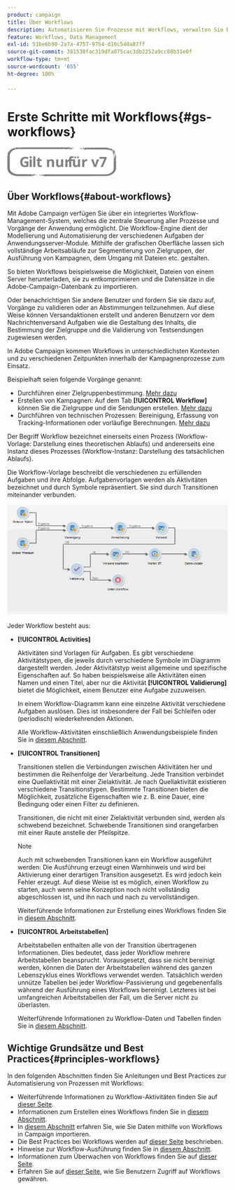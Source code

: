 ```yaml
---
product: campaign
title: Über Workflows
description: Automatisieren Sie Prozesse mit Workflows, verwalten Sie Daten und Audiences, senden Sie Nachrichten und vieles mehr.
feature: Workflows, Data Management
exl-id: 51be6b90-2a7a-4757-9754-d16c540a87ff
source-git-commit: 381538fac319dfa075cac3db2252a9cc80b31e0f
workflow-type: tm+mt
source-wordcount: '655'
ht-degree: 100%

---
```


# Erste Schritte mit Workflows{#gs-workflows}

![](../../assets/v7-only.svg)

## Über Workflows{#about-workflows}

Mit Adobe Campaign verfügen Sie über ein integriertes Workflow-Management-System, welches die zentrale Steuerung aller Prozesse und Vorgänge der Anwendung ermöglicht. Die Workflow-Engine dient der Modellierung und Automatisierung der verschiedenen Aufgaben der Anwendungsserver-Module. Mithilfe der grafischen Oberfläche lassen sich vollständige Arbeitsabläufe zur Segmentierung von Zielgruppen, der Ausführung von Kampagnen, dem Umgang mit Dateien etc. gestalten.

So bieten Workflows beispielsweise die Möglichkeit, Dateien von einem Server herunterladen, sie zu entkomprimieren und die Datensätze in die Adobe-Campaign-Datenbank zu importieren.

Oder benachrichtigen Sie andere Benutzer und fordern Sie sie dazu auf, Vorgänge zu validieren oder an Abstimmungen teilzunehmen. Auf diese Weise können Versandaktionen erstellt und anderen Benutzern vor dem Nachrichtenversand Aufgaben wie die Gestaltung des Inhalts, die Bestimmung der Zielgruppe und die Validierung von Testsendungen zugewiesen werden.

In Adobe Campaign kommen Workflows in unterschiedlichsten Kontexten und zu verschiedenen Zeitpunkten innerhalb der Kampagnenprozesse zum Einsatz.

Beispielhaft seien folgende Vorgänge genannt:

* Durchführen einer Zielgruppenbestimmung. [Mehr dazu](building-a-workflow.md#implementation-steps-)
* Erstellen von Kampagnen: Auf dem Tab **[!UICONTROL Workflow]** können Sie die Zielgruppe und die Sendungen erstellen. [Mehr dazu](building-a-workflow.md#campaign-workflows)
* Durchführen von technischen Prozessen: Bereinigung, Erfassung von Tracking-Informationen oder vorläufige Berechnungen. [Mehr dazu](building-a-workflow.md#technical-workflows)

Der Begriff Workflow bezeichnet einerseits einen Prozess (Workflow-Vorlage: Darstellung eines theoretischen Ablaufs) und andererseits eine Instanz dieses Prozesses (Workflow-Instanz: Darstellung des tatsächlichen Ablaufs).

Die Workflow-Vorlage beschreibt die verschiedenen zu erfüllenden Aufgaben und ihre Abfolge. Aufgabenvorlagen werden als Aktivitäten bezeichnet und durch Symbole repräsentiert. Sie sind durch Transitionen miteinander verbunden.

![](assets/example1.png)

Jeder Workflow besteht aus:

* **[!UICONTROL Activities]**

   Aktivitäten sind Vorlagen für Aufgaben. Es gibt verschiedene Aktivitätstypen, die jeweils durch verschiedene Symbole im Diagramm dargestellt werden. Jeder Aktivitätstyp weist allgemeine und spezifische Eigenschaften auf. So haben beispielsweise alle Aktivitäten einen Namen und einen Titel, aber nur die Aktivität **[!UICONTROL Validierung]** bietet die Möglichkeit, einem Benutzer eine Aufgabe zuzuweisen.

   In einem Workflow-Diagramm kann eine einzelne Aktivität verschiedene Aufgaben auslösen. Dies ist insbesondere der Fall bei Schleifen oder (periodisch) wiederkehrenden Aktionen.

   Alle Workflow-Aktivitäten einschließlich Anwendungsbeispiele finden Sie in [diesem Abschnitt](about-activities.md).

* **[!UICONTROL Transitionen]**

   Transitionen stellen die Verbindungen zwischen Aktivitäten her und bestimmen die Reihenfolge der Verarbeitung. Jede Transition verbindet eine Quellaktivität mit einer Zielaktivität. Je nach Quellaktivität existieren verschiedene Transitionstypen. Bestimmte Transitionen bieten die Möglichkeit, zusätzliche Eigenschaften wie z. B. eine Dauer, eine Bedingung oder einen Filter zu definieren.

   Transitionen, die nicht mit einer Zielaktivität verbunden sind, werden als schwebend bezeichnet. Schwebende Transitionen sind orangefarben mit einer Raute anstelle der Pfeilspitze.

   >[!NOTE]
   >
   >Auch mit schwebenden Transitionen kann ein Workflow ausgeführt werden: Die Ausführung erzeugt einen Warnhinweis und wird bei Aktivierung einer derartigen Transition ausgesetzt. Es wird jedoch kein Fehler erzeugt. Auf diese Weise ist es möglich, einen Workflow zu starten, auch wenn seine Konzeption noch nicht vollständig abgeschlossen ist, und ihn nach und nach zu vervollständigen.

   Weiterführende Informationen zur Erstellung eines Workflows finden Sie in [diesem Abschnitt](building-a-workflow.md).

* **[!UICONTROL Arbeitstabellen]**

   Arbeitstabellen enthalten alle von der Transition übertragenen Informationen. Dies bedeutet, dass jeder Workflow mehrere Arbeitstabellen beansprucht. Vorausgesetzt, dass sie nicht bereinigt werden, können die Daten der Arbeitstabellen während des ganzen Lebenszyklus eines Workflows verwendet werden. Tatsächlich werden unnütze Tabellen bei jeder Workflow-Passivierung und gegebenenfalls während der Ausführung eines Workflows bereinigt. Letzteres ist bei umfangreichen Arbeitstabellen der Fall, um die Server nicht zu überlasten.

   Weiterführende Informationen zu Workflow-Daten und Tabellen finden Sie in [diesem Abschnitt](how-to-use-workflow-data.md).

## Wichtige Grundsätze und Best Practices{#principles-workflows}

In den folgenden Abschnitten finden Sie Anleitungen und Best Practices zur Automatisierung von Prozessen mit Workflows:

* Weiterführende Informationen zu Workflow-Aktivitäten finden Sie auf [dieser Seite](how-to-use-workflow-data.md).
* Informationen zum Erstellen eines Workflows finden Sie in [diesem Abschnitt](building-a-workflow.md).
* In [diesem Abschnitt](../../platform/using/import-export-workflows.md) erfahren Sie, wie Sie Daten mithilfe von Workflows in Campaign importieren.
* Die Best Practices bei Workflows werden auf [dieser Seite](workflow-best-practices.md) beschrieben.
* Hinweise zur Workflow-Ausführung finden Sie in [diesem Abschnitt](starting-a-workflow.md).
* Informationen zum Überwachen von Workflows finden Sie auf [dieser Seite](monitoring-workflow-execution.md).
* Erfahren Sie auf [dieser Seite](managing-rights.md), wie Sie Benutzern Zugriff auf Workflows gewähren.

